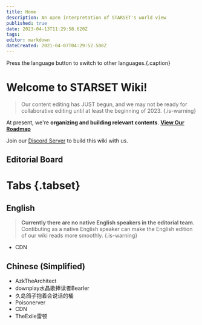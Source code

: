 ```yaml
---
title: Home
description: An open interpretation of STARSET's world view
published: true
date: 2023-04-13T11:29:58.620Z
tags: 
editor: markdown
dateCreated: 2021-04-07T04:29:52.508Z
---
```


Press the language button <kbd><i class="mdi mdi-earth"></i></kbd> to switch to other languages.{.caption}

# Welcome to STARSET Wiki!

> Our content editing has JUST begun, and we may not be ready for collaborative editing until at least the beginning of 2023.
{.is-warning}


At present, we're **organizing and building relevant contents**. **[View Our Roadmap](/en/roadmap)**

Join our [Discord Server](https://discord.gg/zhEqePWneb) to build this wiki with us.

## Editorial Board

# Tabs {.tabset}

## English
> **Currently there are no native English speakers in the editorial team**. Contibuting as a native English speaker can make the English edition of our wiki reads more smoothly.
{.is-warning}

- CDN

## Chinese (Simplified)
- AzkTheArchitect
- downplay水晶歌捧读者Bearler
- 久岛鸽子抱着会说话的桶
- Poisonerver
- CDN
- TheExile雷顿
